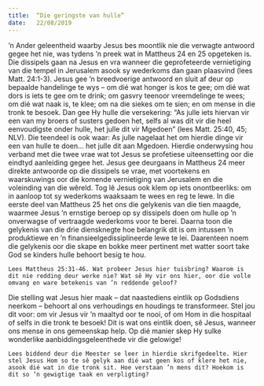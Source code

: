 ```yaml
---
title:  “Die geringste van hulle”
date:   22/08/2019
---
```


’n Ander geleentheid waarby Jesus bes moontlik nie die verwagte antwoord gegee het nie, was tydens ’n preek wat in Mattheus 24 en 25 opgeteken is. Die dissipels gaan na Jesus en vra wanneer die geprofeteerde vernietiging van die tempel in Jerusalem asook sy wederkoms dan gaan plaasvind (lees Matt. 24:1-3). Jesus gee ’n breedvoerige antwoord en sluit af deur op bepaalde handelinge te wys – om dié wat honger is kos te gee; om dié wat dors is iets te gee om te drink; om gasvry teenoor vreemdelinge te wees; om dié wat naak is, te klee; om na die siekes om te sien; en om mense in die tronk te besoek. Dan gee Hy hulle die versekering: “As julle iets hiervan vir een van my broers of susters gedoen het, selfs al was dit vir die heel eenvoudigste onder hulle, het julle dit vir Mgedoen” (lees Matt. 25:40, 45; NLV). Die teendeel is ook waar: As julle nagelaat het om hierdie dinge vir een van hulle te doen… het julle dit aan Mgedoen. Hierdie onderwysing hou verband met die twee vrae wat tot Jesus se profetiese uiteensetting oor die eindtyd aanleiding gegee het. Jesus gee deurgaans in Mattheus 24 meer direkte antwoorde op die dissipels se vrae, met voortekens en waarskuwings oor die komende vernietiging van Jerusalem en die voleinding van die wêreld. Tog lê Jesus ook klem op iets onontbeerliks: om in aanloop tot sy wederkoms waaksaam te wees en reg te lewe. In die eerste deel van Mattheus 25 het ons die gelykenis van die tien maagde, waarmee Jesus ’n ernstige beroep op sy dissipels doen om hulle op ’n onverwagse of vertraagde wederkoms voor te berei. Daarna toon die gelykenis van die drie diensknegte hoe belangrik dit is om intussen ’n produktiewe en ’n finansieelgedissiplineerde lewe te lei. Daarenteen noem die gelykenis oor die skape en bokke meer pertinent met watter soort take God se kinders hulle behoort besig te hou. 

`Lees Mattheus 25:31-46. Wat probeer Jesus hier tuisbring? Waarom is dit nie redding deur werke nie? Wat sê Hy vir ons hier, oor die volle omvang en ware betekenis van ’n reddende geloof?` 

Die stelling wat Jesus hier maak – dat naastediens eintlik op Godsdiens neerkom – behoort al ons verhoudings en houdings te transformeer. Stel jou dit voor: om vir Jesus vir ’n maaltyd oor te nooi, of om Hom in die hospitaal of selfs in die tronk te besoek! Dit is wat ons eintlik doen, sê Jesus, wanneer ons mense in ons gemeenskap help. Op dié manier skep Hy sulke wonderlike aanbiddingsgeleenthede vir die gelowige! 

`Lees biddend deur die Meester se leer in hierdie skrifgedeelte. Hier stel Jesus Hom so te sê gelyk aan dié wat geen kos of klere het nie, asook dié wat in die tronk sit. Hoe verstaan ’n mens dit? Hoekom is dit so ’n gewigtige taak en verpligting?`